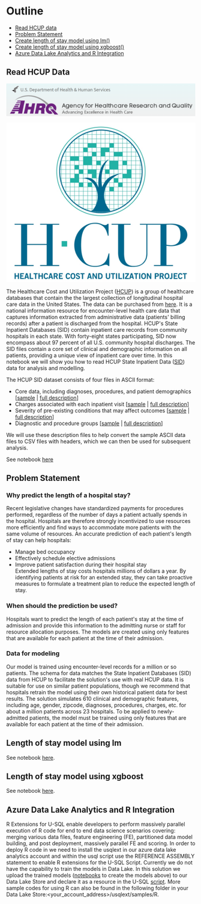# Outline

- [Read HCUP data](#hcup)
- [Problem Statement](#prob)
- [Create length of stay model using lm()](#lm) 
- [Create length of stay model using xgboost()](#xg) 
- [Azure Data Lake Analytics and R Integration](#usqlr)


<a name="hcup"></a>
## Read HCUP Data


![](https://github.com/Azure/cortana-intelligence-population-health-management/blob/master/ManualDeploymentGuide/media/hcuplogo3.PNG?raw=true)

![](https://github.com/Azure/cortana-intelligence-population-health-management/blob/master/ManualDeploymentGuide/media/hcuplogo2.PNG?raw=true)

 
The Healthcare Cost and Utilization Project ([HCUP](https://www.hcup-us.ahrq.gov/)) is a group of healthcare databases that contain the the largest collection of longitudinal hospital care data in the United States. The data can be purchased from [here](https://www.hcup-us.ahrq.gov/tech_assist/centdist.jsp). It is a national information resource for encounter-level health care data that captures information extracted from administrative data (patients' billing records) after a patient is discharged from the hospital. HCUP's State Inpatient Databases (SID) contain inpatient care records from community hospitals in each state. With forty-eight states participating, SID now encompass about 97 percent of all U.S. community hospital discharges. The SID files contain a core set of clinical and demographic information on all patients, providing a unique view of inpatient care over time. In this notebook we will show you how to read HCUP State Inpatient Data ([SID](https://www.hcup-us.ahrq.gov/sidoverview.jsp)) data for analysis and modelling.  

The HCUP SID dataset consists of four files in ASCII format:
- Core data, including diagnoses, procedures, and patient demographics [[sample](https://github.com/Azure/cortana-intelligence-population-health-management/blob/master/ManualDeploymentGuide/Model/SampleHCUPdata/Sample_WA_SID_2011_CORE.asc) | [full description](https://www.hcup-us.ahrq.gov/db/state/sidc/tools/filespecs/WA_SID_2011_CORE.loc)]
- Charges associated with each inpatient visit [[sample](https://github.com/Azure/cortana-intelligence-population-health-management/blob/master/ManualDeploymentGuide/Model/SampleHCUPdata/Sample_WA_SID_2011_CHGS.asc) | [full description](https://www.hcup-us.ahrq.gov/db/state/sidc/tools/filespecs/WA_SID_2011_CHGS.loc)]
- Severity of pre-existing conditions that may affect outcomes [[sample](https://github.com/Azure/cortana-intelligence-population-health-management/blob/master/ManualDeploymentGuide/Model/SampleHCUPdata/Sample_WA_SID_2011_SEVERITY.asc) | [full description](https://www.hcup-us.ahrq.gov/db/state/sidc/tools/filespecs/WA_SID_2011_SEVERITY.loc)]  
- Diagnostic and procedure groups [[sample](https://github.com/Azure/cortana-intelligence-population-health-management/blob/master/ManualDeploymentGuide/Model/SampleHCUPdata/Sample_WA_SID_2011_DX_PR_GRPS.asc) | [full description](https://www.hcup-us.ahrq.gov/db/state/sidc/tools/filespecs/WA_SID_2011_DX_PR_GRPS.loc)] 

We will use these description files to help convert the sample ASCII data files to CSV files with headers, which we can then be used for subsequent analysis. 

See notebook [here](https://github.com/Azure/cortana-intelligence-population-health-management/blob/master/ManualDeploymentGuide/Model/ReadHCUPdata.ipynb)

<a name="lm"></a>
## Problem Statement

### Why predict the length of a hospital stay?
Recent legislative changes have standardized payments for procedures performed, regardless of the number of days a patient actually spends in the hospital. Hospitals are therefore strongly incentivized to use resources more efficiently and find ways to accommodate more patients with the same volume of resources. An accurate prediction of each patient's length of stay can help hospitals:  
- Manage bed occupancy  
- Effectively schedule elective admissions  
- Improve patient satisfaction during their hospital stay  
Extended lengths of stay costs hospitals millions of dollars a year. By identifying patients at risk for an extended stay, they can take proactive measures to formulate a treatment plan to reduce the expected length of stay.

### When should the prediction be used?
Hospitals want to predict the length of each patient's stay at the time of admission and provide this information to the admitting nurse or staff for resource allocation purposes. The models are created using only features that are available for each patient at the time of their admission.

### Data for modeling
Our model is trained using encounter-level records for a million or so patients. The schema for data matches the State Inpatient Databases (SID) data from HCUP to facilitate the solution's use with real HCUP data. It is suitable for use on similar patient populations, though we recommend that hospitals retrain the model using their own historical patient data for best results. The solution simulates 610 clinical and demographic features, including age, gender, zipcode, diagnoses, procedures, charges, etc. for about a million patients across 23 hospitals. To be applied to newly-admitted patients, the model must be trained using only features that are available for each patient at the time of their admission.

<a name="lm"></a>
## Length of stay model using lm
See notebook [here](https://github.com/Azure/cortana-intelligence-population-health-management/blob/master/ManualDeploymentGuide/Model/Length%20Of%20Stay%20Models%20-%20lm.ipynb).

<a name="xg"></a>
## Length of stay model using xgboost
See notebook [here](https://github.com/Azure/cortana-intelligence-population-health-management/blob/master/ManualDeploymentGuide/Model/Length%20Of%20Stay%20Models%20-%20xgboost.ipynb).

<a name="usqlr"></a>
## Azure Data Lake Analytics and R Integration
R Extensions for U-SQL enable developers to perform massively parallel execution of R code for end to end data science scenarios covering: merging various data files, feature engineering (FE), partitioned data model building, and post deployment, massively parallel FE and scoring. In order to deploy R code in we need to install the usqlext in our azure data lake analytics account and within the usql script use the REFERENCE ASSEMBLY statement to enable R extensions for the U-SQL Script. Currently we do not have the capability to train the models in Data Lake. In this solution we upload the trained models ([notebooks](https://github.com/Azure/cortana-intelligence-population-health-management/blob/master/ManualDeploymentGuide/Model/Length%20Of%20Stay%20Models%20-%20lm.ipynb) to create the models above) to our Data Lake Store and declare it as a resource in the U-SQL [script](https://github.com/Azure/cortana-intelligence-population-health-management/blob/master/ManualDeploymentGuide/scripts/datafactory/scripts_blob/hcadfstreamscore.usql). More sample codes for using R can also be found in the following folder in your Data Lake Store:<your_account_address>/usqlext/samples/R.

